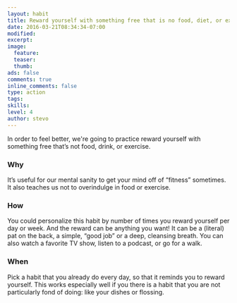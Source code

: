```yaml
---
layout: habit
title: Reward yourself with something free that is no food, diet, or exercise
date: 2016-03-21T08:34:34-07:00
modified:
excerpt: 
image:
  feature:
  teaser:
  thumb:
ads: false
comments: true
inline_comments: false
type: action
tags: 
skills: 
level: 4
author: stevo
---
```


In order to feel better, we're going to practice reward yourself with something free that’s not food, drink, or exercise.

### Why
It’s useful for our mental sanity to get your mind off of “fitness” sometimes. It also teaches us not to overindulge in food or exercise.

### How
You could personalize this habit by number of times you reward yourself per day or week. And the reward can be anything you want! It can be a (literal) pat on the back, a simple, “good job” or a deep, cleansing breath. You can also watch a favorite TV show, listen to a podcast, or go for a walk.

### When
Pick a habit that you already do every day, so that it reminds you to reward yourself. This works especially well if you there is a habit that you are not particularly fond of doing: like your dishes or flossing.